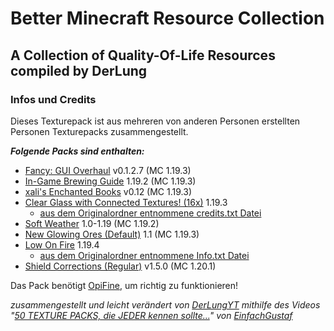 # Better Minecraft Resource Collection

## A Collection of Quality-Of-Life Resources compiled by DerLung

### Infos und Credits

Dieses Texturepack ist aus mehreren von anderen Personen erstellten Personen Texturepacks zusammengestellt.

***Folgende Packs sind enthalten:***

+ [Fancy: GUI Overhaul](https://www.curseforge.com/minecraft/texture-packs/fancy-gui-overhaul) v0.1.2.7 (MC 1.19.3)
+ [In-Game Brewing Guide](https://www.curseforge.com/minecraft/texture-packs/in-game-brewing-guide) 1.19.2 (MC 1.19.3)
+ [xali's Enchanted Books](https://www.curseforge.com/minecraft/texture-packs/xalis-enchanted-books) v0.12 (MC 1.19.3)
+ [Clear Glass with Connected Textures! (16x)](https://www.curseforge.com/minecraft/texture-packs/clear-glass-pack) 1.19.3
  + [aus dem Originalordner entnommene credits.txt Datei](credits@Clear_Glass.txt)
+ [Soft Weather](https://www.curseforge.com/minecraft/texture-packs/soft-weather) 1.0-1.19 (MC 1.19.2)
+ [New Glowing Ores (Default)](https://www.curseforge.com/minecraft/texture-packs/new-glowing-ores) 1.1  (MC 1.19.3)
+ [Low On Fire](https://www.curseforge.com/minecraft/texture-packs/low-on-fire) 1.19.4
  + [aus dem Originalordner entnommene Info.txt Datei](Info@LowOnFire.txt)
+ [Shield Corrections (Regular)](https://www.curseforge.com/minecraft/texture-packs/shieldcorrections) v1.5.0 (MC 1.20.1)

Das Pack benötigt [OpiFine](https://optifine.net), um richtig zu funktionieren!

*zusammengestellt und leicht verändert von [DerLungYT](https://www.youtube.com/@DerLung)
mithilfe des Videos "[50 TEXTURE PACKS, die JEDER kennen sollte...](https://www.youtube.com/watch?v=CDtZVrsvpc8)" von [EinfachGustaf](https://www.youtube.com/@EinfachGustaf)*
